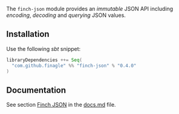 The `finch-json` module provides an _immutable_ JSON API including _encoding_, _decoding_ and _querying_ JSON values.

Installation
------------
Use the following _sbt_ snippet:

```scala
libraryDependencies ++= Seq(
  "com.github.finagle" %% "finch-json" % "0.4.0"
)
```

Documentation
-------------
See section [Finch JSON](/docs.md#finch-json) in the [docs.md](/docs.md) file.
